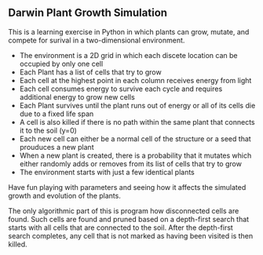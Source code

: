 ## Darwin Plant Growth Simulation
This is a learning exercise in Python in which plants can grow, mutate, and compete for surival in a two-dimensional environment.

* The environment is a 2D grid in which each discete location can be occupied by only one cell
* Each Plant has a list of cells that try to grow
* Each cell at the highest point in each column receives energy from light
* Each cell consumes energy to survive each cycle and requires additional energy to grow new cells
* Each Plant survives until the plant runs out of energy or all of its cells die due to a fixed life span
* A cell is also killed if there is no path within the same plant that connects it to the soil (y=0)
* Each new cell can either be a normal cell of the structure or a seed that prouduces a new plant
* When a new plant is created, there is a probability that it mutates which either randomly adds or removes from its list of cells that try to grow
* The environment starts with just a few identical plants

Have fun playing with parameters and seeing how it affects the simulated growth and evolution of the plants.

The only algorithmic part of this is program how disconnected cells are found. Such cells are found and pruned based on a depth-first search that starts with all cells that are connected to the soil.  After the depth-first search completes, any cell that is not marked as having been visited is then killed.
